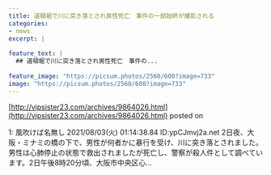 ```yaml
---
title: 道頓堀で川に突き落とされ男性死亡　事件の一部始終が撮影される
categories:
- news
excerpt: |
  
feature_text: |
  ## 道頓堀で川に突き落とされ男性死亡　事件の...
  
feature_image: "https://picsum.photos/2560/600?image=733"
image: "https://picsum.photos/2560/600?image=733"
---
```


[http://vipsister23.com/archives/9864026.html](http://vipsister23.com/archives/9864026.html)
posted on 

<!--more-->

1: 風吹けば名無し 2021/08/03(火) 01:14:38.84 ID:ypCJmvj2a.net 2日夜、大阪・ミナミの橋の下で、男性が何者かに暴行を受け、川に突き落とされました。男性は心肺停止の状態で救出されましたが死亡し、警察が殺人件として調べています。2日午後8時20分頃、大阪市中央区心...
